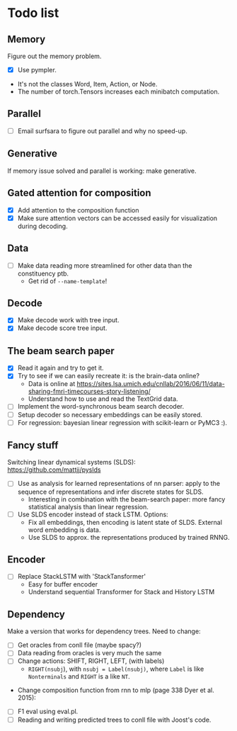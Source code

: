 # Todo list

## Memory
Figure out the memory problem.
- [x] Use pympler.
 * It's not the classes Word, Item, Action, or Node.
 * The number of torch.Tensors increases each minibatch computation.

## Parallel
- [ ] Email surfsara to figure out parallel and why no speed-up.

## Generative
If memory issue solved and parallel is working: make generative.

## Gated attention for composition
- [x] Add attention to the composition function
- [x] Make sure attention vectors can be accessed easily for visualization during decoding.

## Data
- [ ] Make data reading more streamlined for other data than the constituency ptb.
  * Get rid of `--name-template`!

## Decode
- [x] Make decode work with tree input.
- [x] Make decode score tree input.

## The beam search paper
- [X] Read it again and try to get it.
- [x] Try to see if we can easily recreate it: is the brain-data online?
  * Data is online at https://sites.lsa.umich.edu/cnllab/2016/06/11/data-sharing-fmri-timecourses-story-listening/
  * Understand how to use and read the TextGrid data.
- [ ] Implement the word-synchronous beam search decoder.
- [ ] Setup decoder so necessary embeddings can be easily stored.
- [ ] For regression: bayesian linear regression with scikit-learn or PyMC3 :).

## Fancy stuff
Switching linear dynamical systems (SLDS): https://github.com/mattjj/pyslds
- [ ] Use as analysis for learned representations of nn parser: apply to the sequence of representations and infer discrete states for SLDS.
  * Interesting in combination with the beam-search paper: more fancy statistical analysis than linear regression.
- [ ] Use SLDS encoder instead of stack LSTM. Options:
  * Fix all embeddings, then encoding is latent state of SLDS. External word embedding is data.
  * Use SLDS to approx. the representations produced by trained RNNG.

## Encoder
- [ ] Replace StackLSTM with 'StackTansformer'
  * Easy for buffer encoder
  * Understand sequential Transformer for Stack and History LSTM

## Dependency
Make a version that works for dependency trees. Need to change:
- [ ] Get oracles from conll file (maybe spacy?)
- [ ] Data reading from oracles is very much the same
- [ ] Change actions: SHIFT, RIGHT, LEFT, (with labels)
  * `RIGHT(nsubj`), with `nsubj = Label(nsubj)`, where `Label` is like `Nonterminals` and `RIGHT` is a like `NT`.
- Change composition function from rnn to mlp (page 338 Dyer et al. 2015):
- [ ] F1 eval using eval.pl.
- [ ] Reading and writing predicted trees to conll file with Joost's code.
